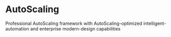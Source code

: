 # AutoScaling
Professional AutoScaling framework with AutoScaling-optimized intelligent-automation and enterprise modern-design capabilities
